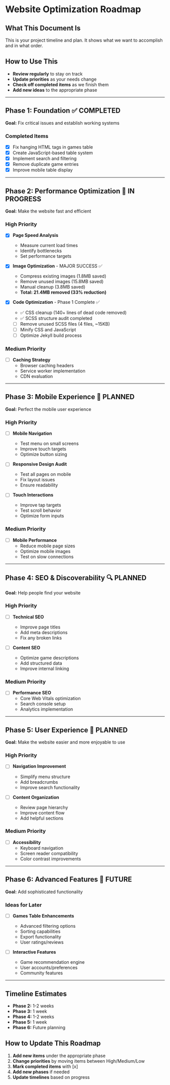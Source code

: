 # Website Optimization Roadmap

## What This Document Is
This is your project timeline and plan. It shows what we want to accomplish and in what order.

## How to Use This
- **Review regularly** to stay on track
- **Update priorities** as your needs change
- **Check off completed items** as we finish them
- **Add new ideas** to the appropriate phase

---

## Phase 1: Foundation ✅ COMPLETED
**Goal:** Fix critical issues and establish working systems

### Completed Items
- [x] Fix hanging HTML tags in games table
- [x] Create JavaScript-based table system
- [x] Implement search and filtering
- [x] Remove duplicate game entries
- [x] Improve mobile table display

---

## Phase 2: Performance Optimization 🔄 IN PROGRESS
**Goal:** Make the website fast and efficient

### High Priority
- [x] **Page Speed Analysis**
  - Measure current load times
  - Identify bottlenecks
  - Set performance targets

- [x] **Image Optimization** - MAJOR SUCCESS ✅
  - Compress existing images (1.8MB saved)
  - Remove unused images (15.8MB saved)
  - Manual cleanup (3.8MB saved)
  - **Total: 21.4MB removed (33% reduction)**

- [x] **Code Optimization** - Phase 1 Complete ✅
  - ✅ CSS cleanup (140+ lines of dead code removed)
  - ✅ SCSS structure audit completed
  - [ ] Remove unused SCSS files (4 files, ~15KB)
  - [ ] Minify CSS and JavaScript
  - [ ] Optimize Jekyll build process

### Medium Priority
- [ ] **Caching Strategy**
  - Browser caching headers
  - Service worker implementation
  - CDN evaluation

---

## Phase 3: Mobile Experience 📱 PLANNED
**Goal:** Perfect the mobile user experience

### High Priority
- [ ] **Mobile Navigation**
  - Test menu on small screens
  - Improve touch targets
  - Optimize button sizing

- [ ] **Responsive Design Audit**
  - Test all pages on mobile
  - Fix layout issues
  - Ensure readability

- [ ] **Touch Interactions**
  - Improve tap targets
  - Test scroll behavior
  - Optimize form inputs

### Medium Priority
- [ ] **Mobile Performance**
  - Reduce mobile page sizes
  - Optimize mobile images
  - Test on slow connections

---

## Phase 4: SEO & Discoverability 🔍 PLANNED
**Goal:** Help people find your website

### High Priority
- [ ] **Technical SEO**
  - Improve page titles
  - Add meta descriptions
  - Fix any broken links

- [ ] **Content SEO**
  - Optimize game descriptions
  - Add structured data
  - Improve internal linking

### Medium Priority
- [ ] **Performance SEO**
  - Core Web Vitals optimization
  - Search console setup
  - Analytics implementation

---

## Phase 5: User Experience 👤 PLANNED
**Goal:** Make the website easier and more enjoyable to use

### High Priority
- [ ] **Navigation Improvement**
  - Simplify menu structure
  - Add breadcrumbs
  - Improve search functionality

- [ ] **Content Organization**
  - Review page hierarchy
  - Improve content flow
  - Add helpful sections

### Medium Priority
- [ ] **Accessibility**
  - Keyboard navigation
  - Screen reader compatibility
  - Color contrast improvements

---

## Phase 6: Advanced Features 🚀 FUTURE
**Goal:** Add sophisticated functionality

### Ideas for Later
- [ ] **Games Table Enhancements**
  - Advanced filtering options
  - Sorting capabilities
  - Export functionality
  - User ratings/reviews

- [ ] **Interactive Features**
  - Game recommendation engine
  - User accounts/preferences
  - Community features

---

## Timeline Estimates
- **Phase 2:** 1-2 weeks
- **Phase 3:** 1 week  
- **Phase 4:** 1-2 weeks
- **Phase 5:** 1 week
- **Phase 6:** Future planning

## How to Update This Roadmap
1. **Add new items** under the appropriate phase
2. **Change priorities** by moving items between High/Medium/Low
3. **Mark completed items** with [x]
4. **Add new phases** if needed
5. **Update timelines** based on progress